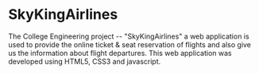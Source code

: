 # SkyKingAirlines

The College Engineering project -- "SkyKingAirlines" a web application is used to provide the online ticket & seat reservation of flights and also give us the information about flight departures. This web application was developed using HTML5, CSS3 and javascript.


